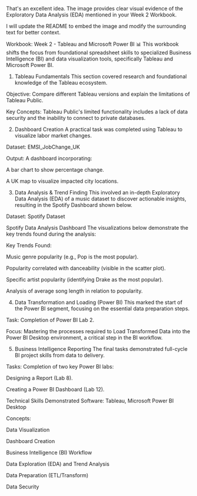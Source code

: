
That's an excellent idea. The image provides clear visual evidence of the Exploratory Data Analysis (EDA) mentioned in your Week 2 Workbook.

I will update the README to embed the image and modify the surrounding text for better context.

Workbook: Week 2 - Tableau and Microsoft Power BI 📊
This workbook shifts the focus from foundational spreadsheet skills to specialized Business Intelligence (BI) and data visualization tools, specifically Tableau and Microsoft Power BI.

1. Tableau Fundamentals
This section covered research and foundational knowledge of the Tableau ecosystem.

Objective: Compare different Tableau versions and explain the limitations of Tableau Public.

Key Concepts: Tableau Public's limited functionality includes a lack of data security and the inability to connect to private databases.

2. Dashboard Creation
A practical task was completed using Tableau to visualize labor market changes.

Dataset: EMSI_JobChange_UK

Output: A dashboard incorporating:

A bar chart to show percentage change.

A UK map to visualize impacted city locations.

3. Data Analysis & Trend Finding
This involved an in-depth Exploratory Data Analysis (EDA) of a music dataset to discover actionable insights, resulting in the Spotify Dashboard shown below.

Dataset: Spotify Dataset

Spotify Data Analysis Dashboard
The visualizations below demonstrate the key trends found during the analysis:

Key Trends Found:

Music genre popularity (e.g., Pop is the most popular).

Popularity correlated with danceability (visible in the scatter plot).

Specific artist popularity (identifying Drake as the most popular).

Analysis of average song length in relation to popularity.

4. Data Transformation and Loading (Power BI)
This marked the start of the Power BI segment, focusing on the essential data preparation steps.

Task: Completion of Power BI Lab 2.

Focus: Mastering the processes required to Load Transformed Data into the Power BI Desktop environment, a critical step in the BI workflow.

5. Business Intelligence Reporting
The final tasks demonstrated full-cycle BI project skills from data to delivery.

Tasks: Completion of two key Power BI labs:

Designing a Report (Lab 8).

Creating a Power BI Dashboard (Lab 12).

Technical Skills Demonstrated
Software: Tableau, Microsoft Power BI Desktop

Concepts:

Data Visualization

Dashboard Creation

Business Intelligence (BI) Workflow

Data Exploration (EDA) and Trend Analysis

Data Preparation (ETL/Transform)

Data Security
